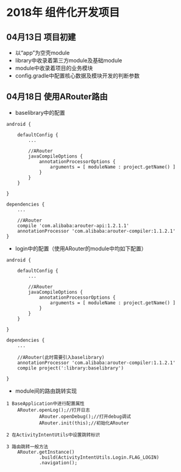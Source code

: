 # 2018年 组件化开发项目

## 04月13日 项目初建
* 以“app”为空壳module
* library中收录着第三方module及基础module
* module中收录着项目的业务模块
* config.gradle中配置核心数据及模块开发的判断参数

## 04月18日 使用ARouter路由
* baselibrary中的配置
```
android {

    defaultConfig {
        ...

        //ARouter
        javaCompileOptions {
            annotationProcessorOptions {
                arguments = [ moduleName : project.getName() ]
            }
        }
    }

}

dependencies {
    ...

    //ARouter
    compile 'com.alibaba:arouter-api:1.2.1.1'
    annotationProcessor 'com.alibaba:arouter-compiler:1.1.2.1'
}
```
* login中的配置（使用ARouter的module中均如下配置）
```
android {

    defaultConfig {
        ...

        //ARouter
        javaCompileOptions {
            annotationProcessorOptions {
                arguments = [ moduleName : project.getName() ]
            }
        }
    }

}

dependencies {
    ...

    //ARouter(此时需要引入baselibrary)
    annotationProcessor 'com.alibaba:arouter-compiler:1.1.2.1'
    compile project(':library:baselibrary')

}
```
* module间的路由跳转实现
```
1 BaseApplication中进行配置属性
    ARouter.openLog();//打开日志
            ARouter.openDebug();//打开debug调试
            ARouter.init(this);//初始化ARouter

2 在ActivityIntentUtils中设置跳转标识

3 路由跳转一般方法
    ARouter.getInstance()
            .build(ActivityIntentUtils.Login.FLAG_LOGIN)
            .navigation();
```
